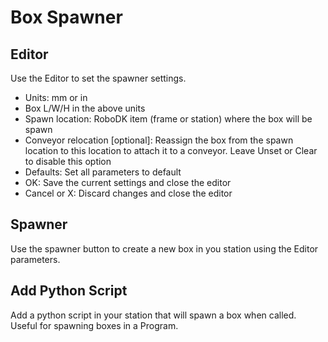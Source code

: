 Box Spawner
============

Editor
-----------
Use the Editor to set the spawner settings.
- Units: mm or in
- Box L/W/H in the above units
- Spawn location: RoboDK item (frame or station) where the box will be spawn
- Conveyor relocation [optional]: Reassign the box from the spawn location to this location to attach it to a conveyor. Leave Unset or Clear to disable this option
- Defaults: Set all parameters to default
- OK: Save the current settings and close the editor
- Cancel or X: Discard changes and close the editor

Spawner
--------------

Use the spawner button to create a new box in you station using the Editor parameters.

Add Python Script
----------------------

Add a python script in your station that will spawn a box when called. Useful for spawning boxes in a Program.